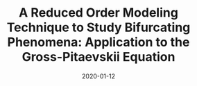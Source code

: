 ---
title: "A Reduced Order Modeling Technique to Study Bifurcating Phenomena: Application to the Gross-Pitaevskii Equation"
collection: publications
permalink: /publication/2020-01-12-A-Reduced-Order-Modeling-Technique-to-Study-Bifurcating-Phenomena-Application-to-the-Gross-Pitaevskii-Equation
date: 2020-01-12
item: 6
venue: 'SIAM Journal on Scientific Computing'
paperurl: 'https://doi.org/10.1137/20M1313106'
authors: 'F. Pichi, A. Quaini, G. Rozza'
pubsource: 'journal'
biblio: '@article{pichiquaini,
author = {F. Pichi and A. Quaini and G. Rozza},
title = {A Reduced Order Modeling Technique to Study Bifurcating Phenomena: Application to the {G}ross-{P}itaevskii Equation},
journal = {SIAM Journal on Scientific Computing},
volume = {42},
number = {5},
pages = {B1115-B1135},
year = {2020},
doi = {10.1137/20M1313106}
}'
---